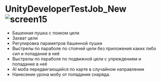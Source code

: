 # UnityDeveloperTestJob_New![screen15](https://user-images.githubusercontent.com/59829650/161828448-5e8917bb-df51-4597-8656-b7e6d02d4e6e.png)
-  Башенная пушка с поиком цели
-  Захват цели
-  Регулировка параметров башенной пушки
-  Выстрелы по параболе по стоячей цели без приложения каких либо сил и попадание в неё
-  Выстрелы по параболе по подвижной цели с упреждением и попадание в неё
-  AI моба передвигающийся по карте в случайном направлении
-  Нанесение урона мобу от попадания снаряда.

